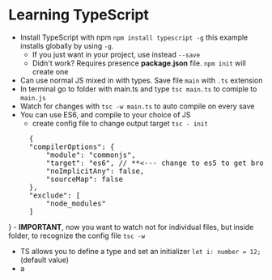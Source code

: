 # Learning TypeScript

- Install TypeScript with npm `npm install typescript -g` this example installs globally by using `-g`.
	- If you just want in your project, use instead `--save`
	- Didn't work? Requires presence **package.json** file. `npm init` will create one
- Can use normal JS mixed in with types. Save file `main` with `.ts` extension
- In terminal go to folder with main.ts and type `tsc main.ts` to comiple to `main.js`
- Watch for changes with `tsc -w main.ts` to auto compile on every save
- You can use ES6, and compile to your choice of JS
	- create config file to change output target `tsc - init`
	<pre>
	{
    "compilerOptions": {
        "module": "commonjs",
        "target": "es6", // **<--- change to es5 to get browser-compatible JS**
        "noImplicitAny": false,
        "sourceMap": false
    },
    "exclude": [
        "node_modules"
    ]
}
	</pre>
	- **IMPORTANT**, now you want to watch not for individual files, but inside folder, to recognize the config file `tsc -w`
	
- TS allows you to define a type and set an initializer `let i: number = 12;` (default value)
- a